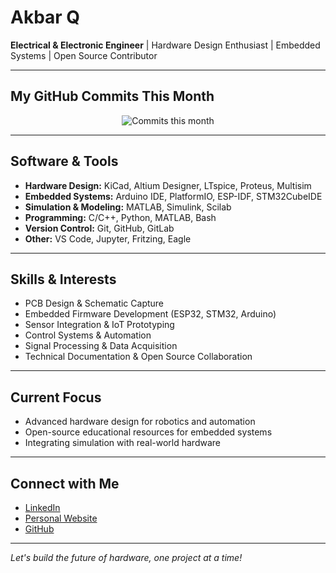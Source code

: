 # Akbar Q

**Electrical & Electronic Engineer** | Hardware Design Enthusiast | Embedded Systems | Open Source Contributor

---

## My GitHub Commits This Month

<p align="center">
  <img src="https://img.shields.io/badge/Commits%20this%20month-{{COMMITS}}-002724?style=for-the-badge&labelColor=FFB800&color=002724&label=Commits%20this%20month" alt="Commits this month" />
</p>

<!-- 
Tip: Replace {{COMMITS}} with your actual commit count for the month. 
You can update this manually, or use a GitHub Action to automate it.
-->

---

## Software & Tools

- **Hardware Design:** KiCad, Altium Designer, LTspice, Proteus, Multisim
- **Embedded Systems:** Arduino IDE, PlatformIO, ESP-IDF, STM32CubeIDE
- **Simulation & Modeling:** MATLAB, Simulink, Scilab
- **Programming:** C/C++, Python, MATLAB, Bash
- **Version Control:** Git, GitHub, GitLab
- **Other:** VS Code, Jupyter, Fritzing, Eagle

---

## Skills & Interests

- PCB Design & Schematic Capture
- Embedded Firmware Development (ESP32, STM32, Arduino)
- Sensor Integration & IoT Prototyping
- Control Systems & Automation
- Signal Processing & Data Acquisition
- Technical Documentation & Open Source Collaboration

---

## Current Focus

- Advanced hardware design for robotics and automation
- Open-source educational resources for embedded systems
- Integrating simulation with real-world hardware

---

## Connect with Me

- [LinkedIn](https://www.linkedin.com/in/your-linkedin)
- [Personal Website](https://your-website.com)
- [GitHub](https://github.com/akbar-q)

---

*Let's build the future of hardware, one project at a time!*

